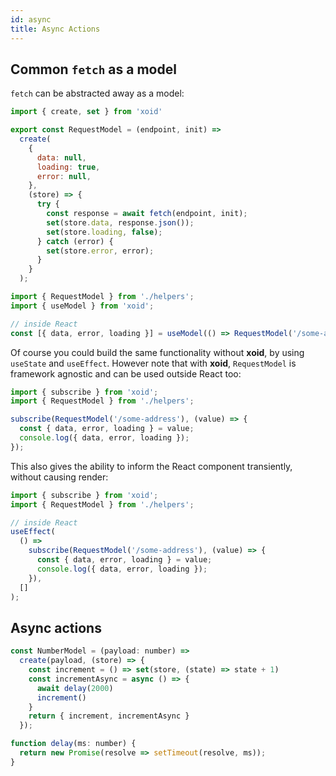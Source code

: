 ```yaml
---
id: async
title: Async Actions
---
```


## Common `fetch` as a model

`fetch` can be abstracted away as a model:

```js title="./helpers.js"
import { create, set } from 'xoid'

export const RequestModel = (endpoint, init) =>
  create(
    {
      data: null,
      loading: true,
      error: null,
    },
    (store) => {
      try {
        const response = await fetch(endpoint, init);
        set(store.data, response.json());
        set(store.loading, false);
      } catch (error) {
        set(store.error, error);
      }
    }
  );
```

```js title="./Component.js"
import { RequestModel } from './helpers';
import { useModel } from 'xoid';

// inside React
const [{ data, error, loading }] = useModel(() => RequestModel('/some-address'));
```

Of course you could build the same functionality without **xoid**, by using `useState` and `useEffect`. However note that with **xoid**, `RequestModel` is framework agnostic and can be used outside React too:

```js
import { subscribe } from 'xoid';
import { RequestModel } from './helpers';

subscribe(RequestModel('/some-address'), (value) => {
  const { data, error, loading } = value;
  console.log({ data, error, loading });
});
```

This also gives the ability to inform the React component transiently, without causing render:

```js
import { subscribe } from 'xoid';
import { RequestModel } from './helpers';

// inside React
useEffect(
  () =>
    subscribe(RequestModel('/some-address'), (value) => {
      const { data, error, loading } = value;
      console.log({ data, error, loading });
    }),
  []
);
```

## Async actions
```js
const NumberModel = (payload: number) =>
  create(payload, (store) => {
    const increment = () => set(store, (state) => state + 1)
    const incrementAsync = async () => {
      await delay(2000)
      increment()
    }
    return { increment, incrementAsync }
  });

function delay(ms: number) {
  return new Promise(resolve => setTimeout(resolve, ms));
}
```